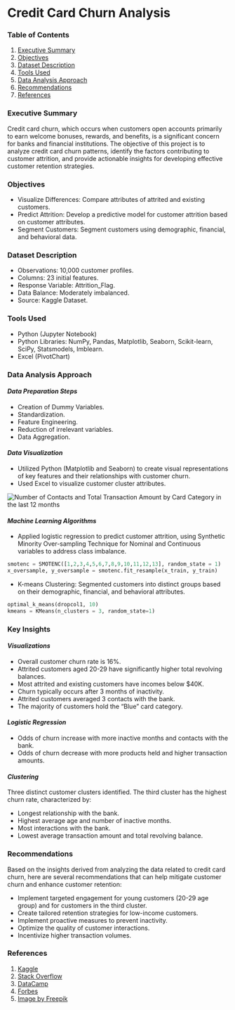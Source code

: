 # Credit Card Churn Analysis

### Table of Contents
1. [Executive Summary](#executive-summary)
2. [Objectives](#objectives)
3. [Dataset Description](#dataset-description)
4. [Tools Used](#tools-used)
5. [Data Analysis Approach](#data-analysis-approach)
6. [Recommendations](#recommendations)
7. [References](#references)

### Executive Summary
Credit card churn, which occurs when customers open accounts primarily to earn welcome bonuses, rewards, and benefits, is a significant concern for banks and financial institutions. The objective of this project is to analyze credit card churn patterns, identify the factors contributing to customer attrition, and provide actionable insights for developing effective customer retention strategies.

### Objectives
- Visualize Differences: Compare attributes of attrited and existing customers.
- Predict Attrition: Develop a predictive model for customer attrition based on customer attributes.
- Segment Customers: Segment customers using demographic, financial, and behavioral data.

### Dataset Description
- Observations: 10,000 customer profiles.
- Columns: 23 initial features.
- Response Variable: Attrition_Flag.
- Data Balance: Moderately imbalanced.
- Source: Kaggle Dataset.

### Tools Used
- Python (Jupyter Notebook)
- Python Libraries: NumPy, Pandas, Matplotlib, Seaborn, Scikit-learn, SciPy, Statsmodels, Imblearn.
- Excel (PivotChart)

### Data Analysis Approach
#### *Data Preparation Steps*
- Creation of Dummy Variables.
- Standardization.
- Feature Engineering.
- Reduction of irrelevant variables.
- Data Aggregation.

#### *Data Visualization*
- Utilized Python (Matplotlib and Seaborn) to create visual representations of key features and their relationships with customer churn.
- Used Excel to visualize customer cluster attributes.

![Number of Contacts and Total Transaction Amount by Card Category in the last 12 months](https://github.com/QuantAna21/Credit-Card-Churn-Analysis/assets/171746795/d7748ea9-644b-4020-8e77-a2aaf5de236d)


#### *Machine Learning Algorithms*
-	Applied logistic regression to predict customer attrition, using Synthetic Minority Over-sampling Technique for Nominal and Continuous variables to address class imbalance.
```Python
smotenc = SMOTENC([1,2,3,4,5,6,7,8,9,10,11,12,13], random_state = 1)
x_oversample, y_oversample = smotenc.fit_resample(x_train, y_train)
```
-	K-means Clustering: Segmented customers into distinct groups based on their demographic, financial, and behavioral attributes.
```Python
optimal_k_means(dropcol1, 10)
kmeans = KMeans(n_clusters = 3, random_state=1)
```
### Key Insights
#### *Visualizations*
- Overall customer churn rate is 16%.
- Attrited customers aged 20-29 have significantly higher total revolving balances.
- Most attrited and existing customers have incomes below $40K.
- Churn typically occurs after 3 months of inactivity.
- Attrited customers averaged 3 contacts with the bank.
- The majority of customers hold the “Blue” card category.

#### *Logistic Regression*
- Odds of churn increase with more inactive months and contacts with the bank.
- Odds of churn decrease with more products held and higher transaction amounts.

#### *Clustering*
Three distinct customer clusters identified. The third cluster has the highest churn rate, characterized by:
- Longest relationship with the bank.
- Highest average age and number of inactive months.
- Most interactions with the bank.
- Lowest average transaction amount and total revolving balance.
  
### Recommendations
Based on the insights derived from analyzing the data related to credit card churn, here are several recommendations that can help mitigate customer churn and enhance customer retention:
- Implement targeted engagement for young customers (20-29 age group) and for customers in the third cluster.
- Create tailored retention strategies for low-income customers.
- Implement proactive measures to prevent inactivity.
- Optimize the quality of customer interactions.
- Incentivize higher transaction volumes.

### References
1. [Kaggle](https://www.kaggle.com/datasets/sakshigoyal7/credit-card-customers)
2. [Stack Overflow](https://stackoverflow.com/)
3. [DataCamp](https://www.datacamp.com/)
4. [Forbes](https://www.forbes.com/advisor/credit-cards/what-is-credit-card-churning/)
5. [Image by Freepik](www.freepik.com)











